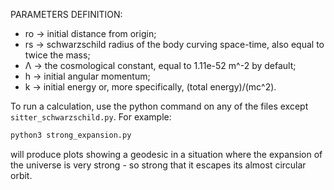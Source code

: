 PARAMETERS DEFINITION:
- ro -> initial distance from origin;
- rs -> schwarzschild radius of the body curving space-time, also equal to twice the mass;
- Λ  -> the cosmological constant, equal to 1.11e-52 m^-2 by default;
- h  -> initial angular momentum;
- k  -> initial energy or, more specifically, (total energy)/(mc^2).

To run a calculation, use the python command on any of the files except `sitter_schwarzschild.py`. For example:
```bash
python3 strong_expansion.py
```
will produce plots showing a geodesic in a situation where the expansion of the universe is very strong - so strong that it escapes its almost circular orbit.
